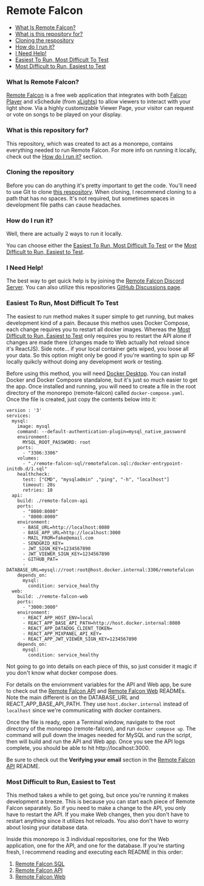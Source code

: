 # Remote Falcon

- [What Is Remote Falcon?](#what-is-remote-falcon)
- [What is this repository for?](#what-is-this-repository-for)
- [Cloning the respository](#cloning-the-repository)
- [How do I run it?](#how-do-i-run-it)
- [I Need Help!](#i-need-help)
- [Easiest To Run, Most Difficult To Test](#easiest-to-run-most-difficult-to-test)
- [Most Difficult to Run, Easiest to Test](#most-difficult-to-run-easiest-to-test)

### What Is Remote Falcon?
<a href="https://remotefalcon.com" target="_blank">Remote Falcon</a> is a free web application that integrates with both <a href="ttps://github.com/FalconChristmas/fppFalcon" target="_blank">Falcon Player</a> and xSchedule (from <a href="https://github.com/smeighan/xLights" target="_blank">xLights</a>) to allow viewers to interact with your light show. Via a highly customizable Viewer Page, your visitor can request or vote on songs to be played on your display.

### What is this repository for?
This repository, which was created to act as a monorepo, contains everything needed to run Remote Falcon. For more info on running it locally, check out the [How do I run it?](#how-do-i-run-it) section.

### Cloning the repository
Before you can do anything it's pretty important to get the code. You'll need to use Git to clone <a href="https://github.com/whitesoup12/remote-falcon" target="_blank">this respository</a>. When cloning, I recommend cloning to a path that has no spaces. It's not required, but sometimes spaces in development file paths can cause headaches.

### How do I run it?
Well, there are actually 2 ways to run it locally.

You can choose either the [Easiest To Run, Most Difficult To Test](#easiest-to-run-most-difficult-to-test) or the [Most Difficult to Run, Easiest to Test](#most-difficult-to-run-easiest-to-test).

### I Need Help!
The best way to get quick help is by joining the <a href="https://discord.gg/ZxdZSPSZye" target="_blank">Remote Falcon Discord Server</a>. You can also utilize this repositories <a href="https://github.com/whitesoup12/remote-falcon/discussions" target="_blank">GitHub Discussions page</a>.

### Easiest To Run, Most Difficult To Test
The easiest to run method makes it super simple to get running, but makes development kind of a pain. Because this methos uses Docker Compose, each change requires you to restart all docker images. Whereas the [Most Difficult to Run, Easiest to Test](#most-difficult-to-run-easiest-to-test) only requires you to restart the API alone if changes are made there (changes made to Web actually hot reload since it's ReactJS). Side note... if your local container gets wiped, you loose all your data. So this option might only be good if you're wanting to spin up RF locally quikcly without doing any development work or testing.

Before using this method, you will need <a href="https://www.docker.com/products/docker-desktop/" target="_blank">Docker Desktop</a>. You can install Docker and Docker Composre standalone, but it's just so much easier to get the app. Once installed and running, you will need to create a file in the root directory of the monorepo (remote-falcon) called `docker-compose.yaml`. Once the file is created, just copy the contents below into it:

```
version : '3'
services:
  mysql:
    image: mysql
    command: --default-authentication-plugin=mysql_native_password
    environment:
      MYSQL_ROOT_PASSWORD: root
    ports:
      - "3306:3306"
    volumes:
      - "./remote-falcon-sql/remotefalcon.sql:/docker-entrypoint-initdb.d/1.sql"
    healthcheck:
      test: ["CMD", "mysqladmin" ,"ping", "-h", "localhost"]
      timeout: 20s
      retries: 10
  api:
    build: ./remote-falcon-api
    ports:
      - "8080:8080"
      - "8000:8000"
    environment:
      - BASE_URL=http://localhost:8080
      - BASE_APP_URL=http://localhost:3000
      - MAIL_FROM=fake@email.com
      - SENDGRID_KEY=
      - JWT_SIGN_KEY=1234567890
      - JWT_VIEWER_SIGN_KEY=1234567890
      - GITHUB_PAT=
      - DATABASE_URL=mysql://root:root@host.docker.internal:3306/remotefalcon
    depends_on:
      mysql:
        condition: service_healthy
  web:
    build: ./remote-falcon-web
    ports:
      - "3000:3000"
    environment:
      - REACT_APP_HOST_ENV=local
      - REACT_APP_BASE_API_PATH=http://host.docker.internal:8080
      - REACT_APP_DATADOG_CLIENT_TOKEN=
      - REACT_APP_MIXPANEL_API_KEY=
      - REACT_APP_JWT_VIEWER_SIGN_KEY=1234567890
    depends_on:
      mysql:
        condition: service_healthy
```

Not going to go into details on each piece of this, so just consider it magic if you don't know what docker compose does.

For details on the enviornment variables for the API and Web app, be sure to check out the <a href="https://github.com/whitesoup12/remote-falcon/tree/main/remote-falcon-api#readme" target="_blank">Remote Falcon API</a> and <a href="https://github.com/whitesoup12/remote-falcon/tree/main/remote-falcon-web#readme" target="_blank">Remote Falcon Web</a> READMEs. Note the main different is on the DATABASE_URL and REACT_APP_BASE_API_PATH. They use `host.docker.internal` instead of `localhost` since we're communicating with docker containers.

Once the file is ready, open a Terminal window, navigate to the root directory of the monorepo (remote-falcon), and run `docker compose up`. The command will pull down the images needed for MySQL and run the script, then will build and run the API and Web app. Once you see the API logs complete, you should be able to hit http://localhost:3000.

Be sure to check out the **Verifying your email** section in the <a href="https://github.com/whitesoup12/remote-falcon/tree/main/remote-falcon-api#readme" target="_blank">Remote Falcon API</a> README.

### Most Difficult to Run, Easiest to Test
This method takes a while to get going, but once you're running it makes development a breeze. This is because you can start each piece of Remote Falcon separately. So if you need to make a change to the API, you only have to restart the API. If you make Web changes, then you don't have to restart anything since it utilizes hot reloads. You also don't have to worry about losing your database data.

Inside this monorepo is 3 individual repositories, one for the Web application, one for the API, and one for the database. If you're starting fresh, I recommend reading and executing each README in this order:
1. <a href="https://github.com/whitesoup12/remote-falcon/tree/main/remote-falcon-sql#readme" target="_blank">Remote Falcon SQL</a>
2. <a href="https://github.com/whitesoup12/remote-falcon/tree/main/remote-falcon-api#readme" target="_blank">Remote Falcon API</a>
3. <a href="https://github.com/whitesoup12/remote-falcon/tree/main/remote-falcon-web#readme" target="_blank">Remote Falcon Web</a>